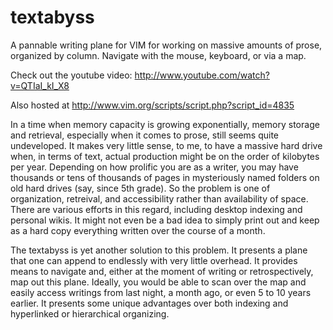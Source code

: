 textabyss
=========

A pannable writing plane for VIM for working on massive amounts of prose, organized by column. Navigate with the mouse, keyboard, or via a map. 

Check out the youtube video: http://www.youtube.com/watch?v=QTIaI_kI_X8 

Also hosted at http://www.vim.org/scripts/script.php?script_id=4835

In a time when memory capacity is growing exponentially, memory storage and retrieval, especially when it comes to prose, still seems quite undeveloped. It makes very little sense, to me, to have a massive hard drive when, in terms of text, actual production might be on the order of kilobytes per year. Depending on how prolific you are as a writer, you may have thousands or tens of thousands of pages in mysteriously named folders on old hard drives (say, since 5th grade). So the problem is one of organization, retreival, and accessibility rather than availability of space. There are various efforts in this regard, including desktop indexing and personal wikis. It might not even be a bad idea to simply print out and keep as a hard copy everything written over the course of a month. 

The textabyss is yet another solution to this problem. It presents a plane that one can append to endlessly with very little overhead. It provides means to navigate and, either at the moment of writing or retrospectively, map out this plane. Ideally, you would be able to scan over the map and easily access writings from last night, a month ago, or even 5 to 10 years earlier. It presents some unique advantages over both indexing and hyperlinked or hierarchical organizing. 
